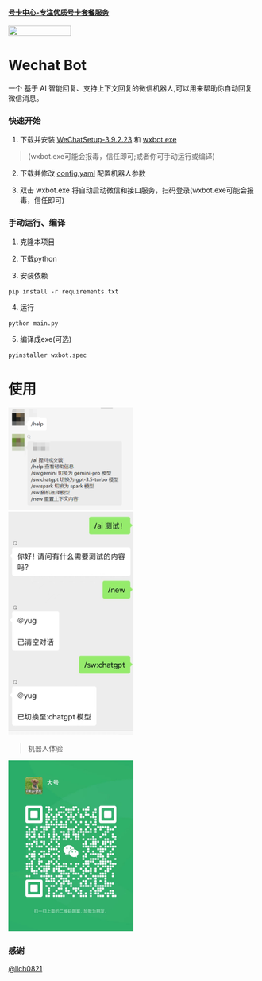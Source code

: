 #### [号卡中心-专注优质号卡套餐服务](https://hk.bjjii.com/?p=ookk)
<a href="https://hk.bjjii.com/?p=ookk">
<img src="https://img1.131213.xyz/file/9c3e8df16c352c05233ed.png" height="50%" width="50%" /></a>


# Wechat Bot

一个 基于 AI 智能回复、支持上下文回复的微信机器人,可以用来帮助你自动回复微信消息。

### 快速开始

1. 下载并安装 [WeChatSetup-3.9.2.23](https://github.com/tom-snow/wechat-windows-versions/releases/download/v3.9.2.23/WeChatSetup-3.9.2.23.exe) 和 [wxbot.exe](https://github.com/x-dr/wechat-bot/releases)
> (wxbot.exe可能会报毒，信任即可;或者你可手动运行或编译)

2. 下载并修改 [config.yaml](https://raw.githubusercontent.com/x-dr/wechat-bot/main/config.yaml) 配置机器人参数

3. 双击 wxbot.exe 将自动启动微信和接口服务，扫码登录(wxbot.exe可能会报毒，信任即可)


### 手动运行、编译

1. 克隆本项目

2. 下载python

3. 安装依赖
```
pip install -r requirements.txt
```
4. 运行
```
python main.py
```
5. 编译成exe(可选)
```
pyinstaller wxbot.spec
```



# 使用

 <img src="docs/img/help_msg.png"  height="50%" width="50%">
 <img src="docs/img/help_ai.jpg"  height="50%" width="50%">

> 机器人体验

<img src="docs/img/wxbot.jpg"  height="50%" width="50%">


### 感谢

[@lich0821](https://github.com/lich0821/WeChatFerry)
